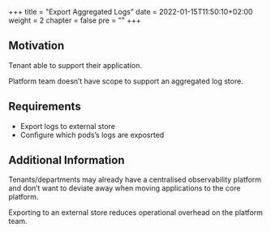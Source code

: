 +++
title = "Export Aggregated Logs"
date = 2022-01-15T11:50:10+02:00
weight = 2
chapter = false
pre = "<b></b>"
+++

## Motivation
Tenant able to support their application.

Platform team doesn’t have scope to support an aggregated log store.

## Requirements
* Export logs to external store
* Configure which pods’s logs are exposrted

## Additional Information
Tenants/departments may already have a centralised observability platform and don’t want to deviate away when moving applications to the core platform.

Exporting to an external store reduces operational overhead on the platform team.



